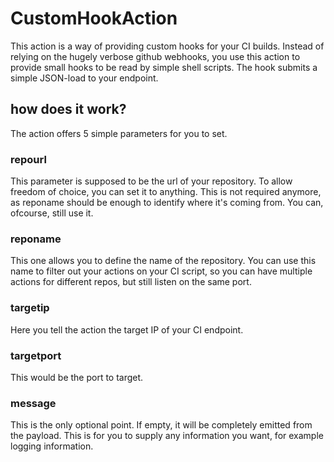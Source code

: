 # CustomHookAction

This action is a way of providing custom hooks for your CI builds. Instead of relying on the hugely verbose github webhooks, you use this action to provide small hooks to be read by simple shell scripts.
The hook submits a simple JSON-load to your endpoint.

## how does it work?

The action offers 5 simple parameters for you to set.

### repourl

This parameter is supposed to be the url of your repository. To allow freedom of choice, you can set it to anything. This is not required anymore, as reponame should be enough to identify where it's coming from. You can, ofcourse, still use it.

### reponame

This one allows you to define the name of the repository. You can use this name to filter out your actions on your CI script, so you can have multiple actions for different repos, but still listen on the same port.

### targetip

Here you tell the action the target IP of your CI endpoint.

### targetport

This would be the port to target.

### message

This is the only optional point. If empty, it will be completely emitted from the payload. This is for you to supply any information you want, for example logging information.
